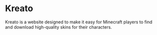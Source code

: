 # Kreato

Kreato is a website designed to make it easy for Minecraft players to find and download high-quality skins for their characters.
